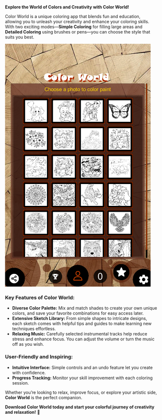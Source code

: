 **Explore the World of Colors and Creativity with Color World!**  

Color World is a unique coloring app that blends fun and education, allowing you to unleash your creativity and enhance your coloring skills. With two exciting modes—**Simple Coloring** for filling large areas and **Detailed Coloring** using brushes or pens—you can choose the style that suits you best.  

![screenshot](screenshot74.png)


### **Key Features of Color World:**  
- **Diverse Color Palette:** Mix and match shades to create your own unique colors, and save your favorite combinations for easy access later.  
- **Extensive Sketch Library:** From simple shapes to intricate designs, each sketch comes with helpful tips and guides to make learning new techniques effortless.  
- **Relaxing Music:** Carefully selected instrumental tracks help reduce stress and enhance focus. You can adjust the volume or turn the music off as you wish.  

### **User-Friendly and Inspiring:**  
- **Intuitive Interface:** Simple controls and an undo feature let you create with confidence.  
- **Progress Tracking:** Monitor your skill improvement with each coloring session.  

Whether you’re looking to relax, improve focus, or explore your artistic side, **Color World** is the perfect companion.  

**Download Color World today and start your colorful journey of creativity and relaxation!** 🎨


